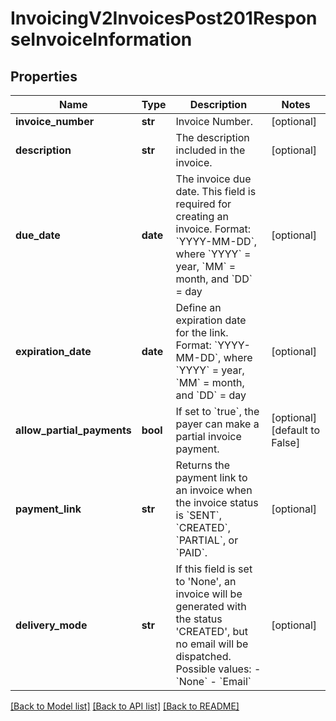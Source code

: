 # InvoicingV2InvoicesPost201ResponseInvoiceInformation

## Properties
Name | Type | Description | Notes
------------ | ------------- | ------------- | -------------
**invoice_number** | **str** | Invoice Number. | [optional] 
**description** | **str** | The description included in the invoice. | [optional] 
**due_date** | **date** | The invoice due date. This field is required for creating an invoice. Format: &#x60;YYYY-MM-DD&#x60;, where &#x60;YYYY&#x60; &#x3D; year, &#x60;MM&#x60; &#x3D; month, and &#x60;DD&#x60; &#x3D; day  | [optional] 
**expiration_date** | **date** | Define an expiration date for the link.  Format: &#x60;YYYY-MM-DD&#x60;, where &#x60;YYYY&#x60; &#x3D; year, &#x60;MM&#x60; &#x3D; month, and &#x60;DD&#x60; &#x3D; day  | [optional] 
**allow_partial_payments** | **bool** | If set to &#x60;true&#x60;, the payer can make a partial invoice payment. | [optional] [default to False]
**payment_link** | **str** | Returns the payment link to an invoice when the invoice status is &#x60;SENT&#x60;, &#x60;CREATED&#x60;, &#x60;PARTIAL&#x60;, or &#x60;PAID&#x60;. | [optional] 
**delivery_mode** | **str** | If this field is set to &#39;None&#39;, an invoice will be generated with the status &#39;CREATED&#39;, but no email will be dispatched.    Possible values:        - &#x60;None&#x60;   - &#x60;Email&#x60;     | [optional] 

[[Back to Model list]](../README.md#documentation-for-models) [[Back to API list]](../README.md#documentation-for-api-endpoints) [[Back to README]](../README.md)


